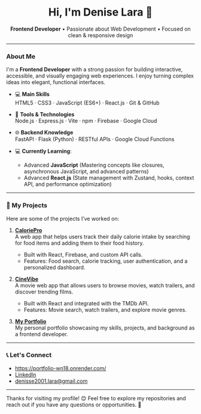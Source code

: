 <h1 align="center">Hi, I'm Denise Lara 👋</h1>

<p align="center">
  <strong>Frontend Developer</strong> • Passionate about Web Development • Focused on clean & responsive design
</p>

---

### About Me
I'm a **Frontend Developer** with a strong passion for building interactive, accessible, and visually engaging web experiences. I enjoy turning complex ideas into elegant, functional interfaces.

- 💻 **Main Skills**  
  HTML5 · CSS3 · JavaScript (ES6+) · React.js · Git & GitHub

- 🔧 **Tools & Technologies**  
  Node.js · Express.js · Vite · npm · Firebase · Google Cloud

- 🌐 **Backend Knowledge**  
  FastAPI · Flask (Python) · RESTful APIs · Google Cloud Functions


- 💻 **Currently Learning**:
    - Advanced **JavaScript** (Mastering concepts like closures, asynchronous JavaScript, and advanced patterns)
    - Advanced **React.js** (State management with Zustand, hooks, context API, and performance optimization)

---

### 🚀 My Projects
Here are some of the projects I’ve worked on:

1. **[CaloriePro](#)**  
   A web app that helps users track their daily calorie intake by searching for food items and adding them to their food history.  
   - Built with React, Firebase, and custom API calls.
   - Features: Food search, calorie tracking, user authentication, and a personalized dashboard.

2. **[CineVibe](#)**  
   A movie web app that allows users to browse movies, watch trailers, and discover trending films.  
   - Built with React and integrated with the TMDb API.
   - Features: Movie search, watch trailers, and explore movie genres.

3. **[My Portfolio](#)**  
   My personal portfolio showcasing my skills, projects, and background as a frontend developer.

---

### 📞 Let's Connect
- https://portfolio-wn18.onrender.com/
- [LinkedIn](https://www.linkedin.com/in/denise-lara-925458320)
- denisse2001.lara@gmail.com

---

Thanks for visiting my profile! 😊 Feel free to explore my repositories and reach out if you have any questions or opportunities. 💬


<!--
**DeniseLara/DeniseLara** is a ✨ _special_ ✨ repository because its `README.md` (this file) appears on your GitHub profile.

Here are some ideas to get you started:

- 🔭 I’m currently working on ...
- 🌱 I’m currently learning ...
- 👯 I’m looking to collaborate on ...
- 🤔 I’m looking for help with ...
- 💬 Ask me about ...
- 📫 How to reach me: ...
- 😄 Pronouns: ...
- ⚡ Fun fact: ...
-->
